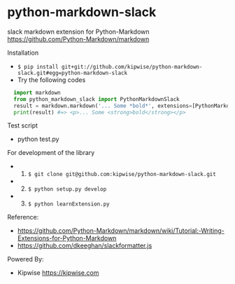 # python-markdown-slack
slack markdown extension for Python-Markdown https://github.com/Python-Markdown/markdown

Installation
- `$ pip install git+git://github.com/kipwise/python-markdown-slack.git#egg=python-markdown-slack`
- Try the following codes
```python
  import markdown
  from python_markdown_slack import PythonMarkdownSlack
  result = markdown.markdown('... Some *bold*', extensions=[PythonMarkdownSlack()])
  print(result) #=> <p>... Some <strong>bold</strong></p>
```

Test script
- python test.py

For development of the library
- 1. `$ git clone git@github.com:kipwise/python-markdown-slack.git`
- 2. `$ python setup.py develop`
- 3. `$ python learnExtension.py`

Reference: 
- https://github.com/Python-Markdown/markdown/wiki/Tutorial:-Writing-Extensions-for-Python-Markdown
- https://github.com/dkeeghan/slackformatter.js

Powered By:
-  Kipwise <https://kipwise.com>
